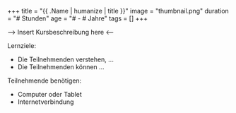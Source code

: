 +++
title = "{{ .Name | humanize | title }}"
image = "thumbnail.png"
duration = "# Stunden"
age = "# - # Jahre"
tags = []
+++

--> Insert Kursbeschreibung here <--

Lernziele:
* Die Teilnehmenden verstehen, ...
* Die Teilnehmenden können ...

Teilnehmende benötigen:
* Computer oder Tablet
* Internetverbindung
